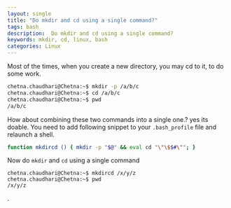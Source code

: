 ```yaml
---
layout: single
title: "Do mkdir and cd using a single command?"
tags: bash
description:  Do mkdir and cd using a single command?
keywords: mkdir, cd, linux, bash
categories: Linux
---
```


Most of the times, when you create a new directory, you may cd to it, to do some work.

```bash
chetna.chaudhari@Chetna:~$ mkdir -p /a/b/c
chetna.chaudhari@Chetna:~$ cd /a/b/c
chetna.chaudhari@Chetna:~$ pwd
/a/b/c
```

How about combining these two commands into a single one.? yes its doable. You need to add following snippet to your `.bash_profile` file and relaunch a shell.

```bash
function mkdircd () { mkdir -p "$@" && eval cd "\"\$$#\""; }
```
Now do `mkdir` and `cd` using a single command

```
chetna.chaudhari@Chetna:~$ mkdircd /x/y/z
chetna.chaudhari@Chetna:~$ pwd
/x/y/z
```
.